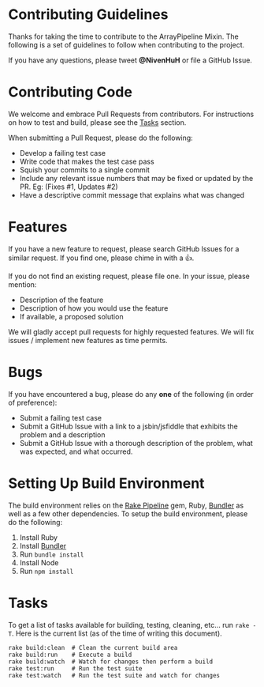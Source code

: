 # Contributing Guidelines
Thanks for taking the time to contribute to the ArrayPipeline Mixin.  The following is a set of 
guidelines to follow when contributing to the project.

If you have any questions, please tweet **@NivenHuH** or file a GitHub Issue.

# Contributing Code
We welcome and embrace Pull Requests from contributors.  For instructions on how to test and build,
please see the [Tasks](#Tasks) section.

When submitting a Pull Request, please do the following:

* Develop a failing test case 
* Write code that makes the test case pass
* Squish your commits to a single commit
* Include any relevant issue numbers that may be fixed or updated by the PR.  Eg: (Fixes #1, 
  Updates #2)
* Have a descriptive commit message that explains what was changed

# Features
If you have a new feature to request, please search GitHub Issues for a similar request.  If you
find one, please chime in with a :+1:.  

If you do not find an existing request, please file one.  In your issue, please mention:

* Description of the feature
* Description of how you would use the feature
* If available, a proposed solution

We will gladly accept pull requests for highly requested features.  We will fix issues / implement
new features as time permits.

# Bugs
If you have encountered a bug, please do any **one** of the following (in order of preference):

* Submit a failing test case
* Submit a GitHub Issue with a link to a jsbin/jsfiddle that exhibits the problem and a description
* Submit a GitHub Issue with a thorough description of the problem, what was expected, and what 
  occurred.  

# Setting Up Build Environment
The build environment relies on the [Rake Pipeline](https://github.com/livingsocial/rake-pipeline) 
gem, Ruby, [Bundler](http://gembundler.com/) as well as a few other dependencies.  To setup the 
build environment, please do the following:

1. Install Ruby
2. Install [Bundler](http://gembundler.com)
3. Run ```bundle install```
4. Install Node
5. Run ```npm install```

# Tasks
To get a list of tasks available for building, testing, cleaning, etc... run ```rake -T```.  Here
is the current list (as of the time of writing this document).

```
rake build:clean  # Clean the current build area
rake build:run    # Execute a build
rake build:watch  # Watch for changes then perform a build
rake test:run     # Run the test suite
rake test:watch   # Run the test suite and watch for changes
```

